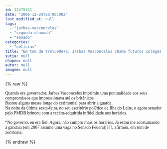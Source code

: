 ```yaml
---
id: 12375341
date: "2006-12-24T20:06:00Z"
last_modified_at: null
tags:
  - "jarbas-vasconcelos"
  - "segunda-chamada"
  - "senado"
categories:
  - "noticias"
title: "Em tom de tro\u00e7a, Jarbas Vasconcelos chama futuros colegas do Senado de vadios, ao brincar com hor\u00e1rios"
sutia: null
chapeu: null
autor: null
imagem: null
---
```

{% raw %}
<p><P><FONT face=Verdana>Quando era governador, Jarbas Vasconcelos imprimiu uma pontualidade aos seus compromissos que impressionava até os britânicos.<BR>Bastou alguns meses longe do cerimonial para abrir a guarda.<BR>Na noite da última sexta-feira, no seu escritório pol?tico da Ilha do Leite, o agora senador pelo PMDB brincou com a recém-adquirida infidelidade aos horários.</FONT></P></p>
<p><P><FONT face=Verdana>“No governo, eu era fiel. Agora, não cumpro mais os horários. Já estou me acostumando à gandaia (em 2007 assume uma vaga no Senado Federal)???, afirmou, em tom de zombaria.</FONT></P> </p>
{% endraw %}